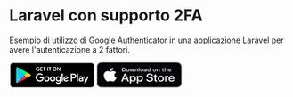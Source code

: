 # Laravel con supporto 2FA

Esempio di utilizzo di Google Authenticator in una applicazione Laravel per avere l'autenticazione a 2 fattori.


 [<img src="public/images/playstore.png">](https://play.google.com/store/apps/details?id=com.google.android.apps.authenticator2&hl=it&gl=US)
 [<img src="public/images/applestore.png"  width="153" height="46">](https://apps.apple.com/it/app/google-authenticator/id388497605)

